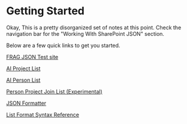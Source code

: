 # Getting Started

Okay, This is a pretty disorganized set of notes at this point. Check the navigation bar for the "Working With SharePoint JSON" section.

Below are a few quick links to get you started.

[FRAG JSON Test site](https://flankspeed.sharepoint-mil.us.mcas-gov.us/sites/CPF-CNAF-FRAG/Lists/jTestJSONlist/jTestJSON2.aspx)

[AI Project List](https://flankspeed.sharepoint-mil.us.mcas-gov.us/sites/navair_autonomy_and_ai_coi/Lists/AI%20Project%20Inventory/AllItems.aspx)

[AI Person List](https://flankspeed.sharepoint-mil.us.mcas-gov.us/sites/navair_autonomy_and_ai_coi/Lists/AI%20Person%20Inventory/AllItems.aspx)

[Person Project Join List (Experimental)](https://flankspeed.sharepoint-mil.us.mcas-gov.us/sites/navair_autonomy_and_ai_coi/Lists/AI%20Person%20Project%20Join/AllItems.aspx)

[JSON Formatter](https://pnp.github.io/List-Formatting/tools/html-formatter-generator/)

[List Format Syntax Reference](https://docs.microsoft.com/en-us/sharepoint/dev/declarative-customization/formatting-syntax-reference)
